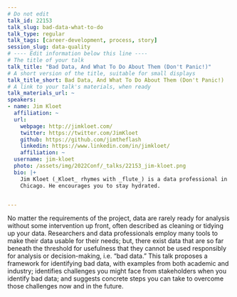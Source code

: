 ```yaml
---
# Do not edit
talk_id: 22153
talk_slug: bad-data-what-to-do
talk_type: regular
talk_tags: [career-development, process, story]
session_slug: data-quality
# ---- Edit information below this line ----
# The title of your talk
talk_title: "Bad Data, And What To Do About Them (Don't Panic!)"
# A short version of the title, suitable for small displays
talk_title_short: Bad Data, And What To Do About Them (Don't Panic!)
# A link to your talk's materials, when ready
talk_materials_url: ~
speakers:
- name: Jim Kloet
  affiliation: ~
  url:
    webpage: http://jimkloet.com/
    twitter: https://twitter.com/JimKloet
    github: https://github.com/jimtheflash
    linkedin: https://www.linkedin.com/in/jimkloet/
    affiliation: ~
  username: jim-kloet
  photo: /assets/img/2022Conf/_talks/22153_jim-kloet.png
  bio: |+
    Jim Kloet (_Kloet_ rhymes with _flute_) is a data professional in
    Chicago. He encourages you to stay hydrated.


---
```


<!-- ABSTRACT ----
Please write abstract below. You may use simple markdown (links, code style, bold, italics)
-->

No matter the requirements of the project, data are rarely ready for analysis
without some intervention up front, often described as cleaning or tidying up
your data. Researchers and data professionals employ many tools to make their
data usable for their needs; but, there exist data that are so far beneath the
threshold for usefulness that they cannot be used responsibly for analysis or
decision-making, i.e. “bad data.” This talk proposes a framework for identifying
bad data, with examples from both academic and industry; identifies challenges
you might face from stakeholders when you identify bad data; and suggests
concrete steps you can take to overcome those challenges now and in the future.
